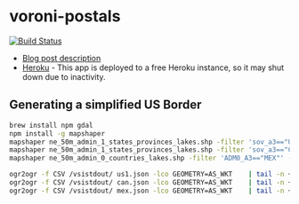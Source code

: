 # voroni-postals

[![Build Status](https://travis-ci.org/danwatt/voroni-postals.svg?branch=master)](https://travis-ci.org/danwatt/voroni-postals)

* [Blog post description](https://www.danwatt.org/2016/06/postal-code-voroni-diagram/)
* [Heroku](http://voroni-postals.herokuapp.com/postals.html) - This app is deployed to a free Heroku instance, so it may shut down due to inactivity. 

## Generating a simplified US Border

``` bash
brew install npm gdal
npm install -g mapshaper
mapshaper ne_50m_admin_1_states_provinces_lakes.shp -filter 'sov_a3=="US1"' -dissolve2 -o us1.json
mapshaper ne_50m_admin_1_states_provinces_lakes.shp -filter 'sov_a3=="CAN"' -dissolve2 -o can.json
mapshaper ne_50m_admin_0_countries_lakes.shp -filter 'ADM0_A3=="MEX"' -dissolve2 -o mex.json

ogr2ogr -f CSV /vsistdout/ us1.json -lco GEOMETRY=AS_WKT    | tail -n +2 | sed 's/)"//g' | sed 's/"GEOMETRYCOLLECTION (//g' > us1.wkt
ogr2ogr -f CSV /vsistdout/ can.json -lco GEOMETRY=AS_WKT    | tail -n +2 | sed 's/)"//g' | sed 's/"GEOMETRYCOLLECTION (//g' > can.wkt
ogr2ogr -f CSV /vsistdout/ mex.json -lco GEOMETRY=AS_WKT    | tail -n +2 | sed 's/)"//g' | sed 's/"GEOMETRYCOLLECTION (//g' > mex.wkt
```